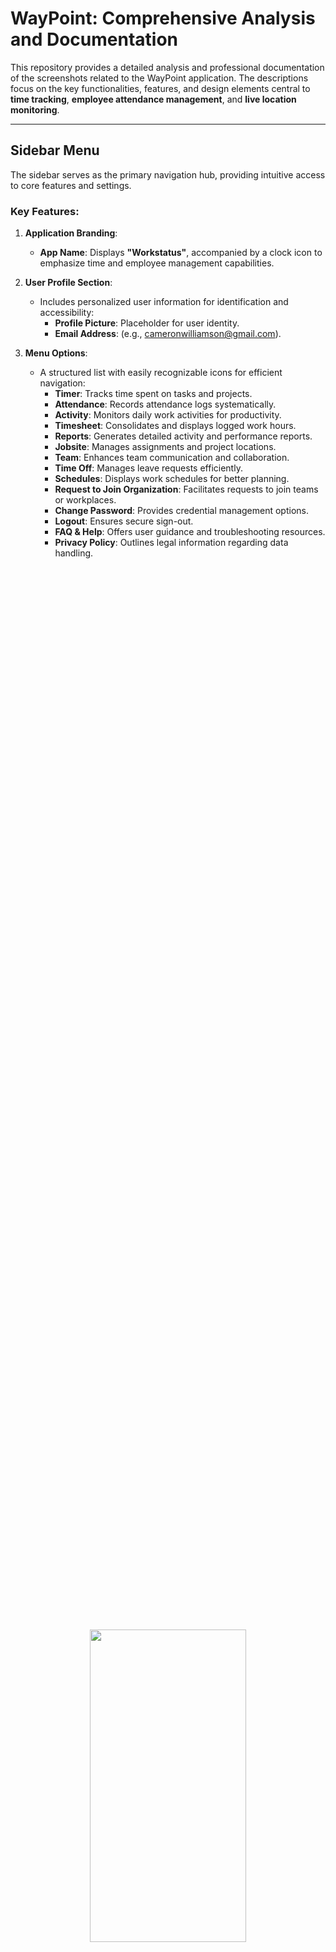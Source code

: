 # **WayPoint: Comprehensive Analysis and Documentation**

This repository provides a detailed analysis and professional documentation of the screenshots related to the WayPoint application. The descriptions focus on the key functionalities, features, and design elements central to **time tracking**, **employee attendance management**, and **live location monitoring**.

---

## **Sidebar Menu**

The sidebar serves as the primary navigation hub, providing intuitive access to core features and settings.

### **Key Features**:

1. **Application Branding**:  
   - **App Name**: Displays **"Workstatus"**, accompanied by a clock icon to emphasize time and employee management capabilities.

2. **User Profile Section**:  
   - Includes personalized user information for identification and accessibility:  
     - **Profile Picture**: Placeholder for user identity.  
     - **Email Address**: (e.g., cameronwilliamson@gmail.com).  

3. **Menu Options**:  
   - A structured list with easily recognizable icons for efficient navigation:  
     - **Timer**: Tracks time spent on tasks and projects.  
     - **Attendance**: Records attendance logs systematically.  
     - **Activity**: Monitors daily work activities for productivity.  
     - **Timesheet**: Consolidates and displays logged work hours.  
     - **Reports**: Generates detailed activity and performance reports.  
     - **Jobsite**: Manages assignments and project locations.  
     - **Team**: Enhances team communication and collaboration.  
     - **Time Off**: Manages leave requests efficiently.  
     - **Schedules**: Displays work schedules for better planning.  
     - **Request to Join Organization**: Facilitates requests to join teams or workplaces.  
     - **Change Password**: Provides credential management options.  
     - **Logout**: Ensures secure sign-out.  
     - **FAQ & Help**: Offers user guidance and troubleshooting resources.  
     - **Privacy Policy**: Outlines legal information regarding data handling. 


<div style="position:relative; width:100%; height:100%">
  <img src="https://github.com/user-attachments/assets/76b9bbdc-443e-4181-8ea3-9e5fdd11539b" width="250" height="500" style="position:absolute; top:50%; left:50%; transform:translate(-50%, -50%);" />
</div>

---

## **Attendance Screen**

The attendance screen enables efficient management of employee attendance with real-time insights and filtering capabilities.

### **Key Features**:

1. **Page Header**:  
   - **Title**: Clearly displayed as **"Attendance"**.  
   - **Dropdown Filter**: Enables filtering attendance data by group or member (e.g., **"All Members"**).  
   - **Calendar Toggle**: Allows date navigation for specific attendance views.  

2. **Attendance Details**:  
   - Displays relevant information for each employee, ensuring clear identification:  
     - **Employee Name and ID**: Provides identity confirmation.  
     - **Check-In and Check-Out Times**: Logs timestamps for workday start and end.  

3. **Status Indicators**:  
   - Visual cues for quick attendance status updates:  
     - **Green Arrow**: Represents **Check-In** status.  
     - **Red Arrow**: Denotes **Check-Out** status.  
     - **Yellow Tag**: Indicates **"WORKING"** for currently logged-in users.  
     - **Gray Tag**: Shows **"Not Logged In"** status.  

4. **Action Buttons**:  
   - Provides customization and employee-specific settings.  

5. **Additional Features**:  
   - **"Show Map View"**: A link to visualize attendance data geographically for location-based insights.  

<div style="position:relative; width:100%; height:100%">
  <img src="https://github.com/user-attachments/assets/24307c00-4238-48c7-b917-b51738b037c2" width="250" height="500" style="position:absolute; top:50%; left:50%; transform:translate(-50%, -50%);" />
</div>

---

## **Track Live Location**

The live location tracking feature provides real-time monitoring of employee movements and historical travel data.

### **Key Features**:

1. **Header Section**:  
   - **Title**: Displays **"Track Live Location"** prominently.  
   - **Member Details**: Shows the currently tracked user’s information.  
   - **Change Button**: Facilitates switching between users for monitoring.  

2. **Map View**:  
   - Offers an interactive map with the following functionalities:  
     - **Current Location**: Displays the user’s real-time location with a timestamp.  
     - **Zoom and Pan**: Enables detailed exploration of the map.  

3. **Timeline View**:  
   - Provides a chronological list of visited locations and additional details:  
     - **Address Details**: Highlights site addresses.  
     - **Time Spent**: Indicates the duration of stay at each location.  
     - **Clickable Entries**: Expands for detailed route data and insights.  

4. **Date Filter**:  
   - Allows users to view travel and location data for specific past dates, supporting historical analysis.  

<div style="position:relative; width:100%; height:100%">
  <img src="https://github.com/user-attachments/assets/210631d6-7198-4f99-8565-2f03e0cf0612" width="250" height="500" style="position:absolute; top:50%; left:50%; transform:translate(-50%, -50%);" />
</div>




This documentation is done by *Arun Kumar*
